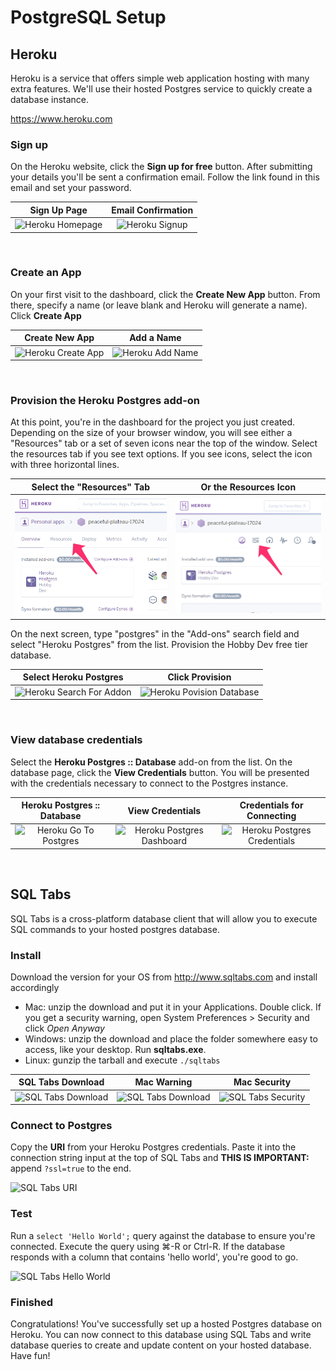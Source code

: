 # PostgreSQL Setup

## Heroku

Heroku is a service that offers simple web application hosting with many extra features. We'll use their hosted Postgres service to quickly create a database instance.

https://www.heroku.com

### Sign up

On the Heroku website, click the **Sign up for free** button. After submitting your details you'll be sent a confirmation email. Follow the link found in this email and set your password.

Sign Up Page           |  Email Confirmation
:-------------------------:|:-------------------------:
![Heroku Homepage](https://github.com/statianzo/sql-setup/raw/master/images/heroku_homepage.png)  |  ![Heroku Signup](https://github.com/statianzo/sql-setup/raw/master/images/heroku_signup.png)
<br/>

### Create an App

On your first visit to the dashboard, click the **Create New App** button.
From there, specify a name (or leave blank and Heroku will generate a name). Click **Create App**

Create New App      |  Add a Name  
:-------------------------:|:-------------------------:
![Heroku Create App](https://github.com/statianzo/sql-setup/raw/master/images/heroku_dashboard.png)  |  ![Heroku Add Name](https://github.com/statianzo/sql-setup/raw/master/images/heroku_newapp.png)
<br/>

### Provision the Heroku Postgres add-on

At this point, you're in the dashboard for the project you just created. Depending on the size of your browser window, you will see either a "Resources" tab or a set of seven icons near the top of the window. Select the resources tab if you see text options. If you see icons, select the icon with three horizontal lines.

Select the "Resources" Tab | Or the Resources Icon 
:-------------------------:|:----------------------:
![Heroku Resources Tab](https://github.com/barrycann/sql-setup/raw/master/images/heroku_resources_tab.png)  |  ![Heroku Resources Icon](https://github.com/barrycann/sql-setup/raw/master/images/heroku_resources_icon.png)

On the next screen, type "postgres" in the "Add-ons" search field and select "Heroku Postgres" from the list.
Provision the Hobby Dev free tier database.

Select Heroku Postgres | Click Provision
:----------------------:|:----------------------:
![Heroku Search For Addon](https://github.com/statianzo/sql-setup/raw/master/images/heroku_addon.png) | ![Heroku Povision Database](https://github.com/statianzo/sql-setup/raw/master/images/heroku_provision.png)
<br/>

### View database credentials

Select the **Heroku Postgres :: Database** add-on from the list. On the database page, click the **View Credentials** button. You will be presented with the credentials necessary to connect to the Postgres instance.

Heroku Postgres :: Database | View Credentials | Credentials for Connecting
:-------------------------:|:---------------------:|:----------------------:
![Heroku Go To Postgres](https://github.com/statianzo/sql-setup/raw/master/images/heroku_gotopg.png) | ![Heroku Postgres Dashboard](https://github.com/statianzo/sql-setup/raw/master/images/heroku_pgdashboard.png) | ![Heroku Postgres Credentials](https://github.com/statianzo/sql-setup/raw/master/images/heroku_credentials.png)
<br/>

## SQL Tabs

SQL Tabs is a cross-platform database client that will allow you to execute SQL commands to your hosted postgres database.

### Install

Download the version for your OS from http://www.sqltabs.com and install accordingly

- Mac: unzip the download and put it in your Applications. Double click. If you
  get a security warning, open System Preferences > Security and click *Open Anyway*
- Windows: unzip the download and place the folder somewhere easy to access, like your desktop. Run **sqltabs.exe**.
- Linux: gunzip the tarball and execute `./sqltabs`

SQL Tabs Download | Mac Warning | Mac Security
:-------------------------:|:---------------------:|:----------------------:
![SQL Tabs Download](https://github.com/statianzo/sql-setup/raw/master/images/sqltabs_download.png) | ![SQL Tabs Download](https://github.com/statianzo/sql-setup/raw/master/images/sqltabs_warning.png) | ![SQL Tabs Security](https://github.com/statianzo/sql-setup/raw/master/images/sqltabs_security.png) 

### Connect to Postgres

Copy the **URI** from your Heroku Postgres credentials. Paste it into the connection string input at the top of SQL Tabs and **THIS IS IMPORTANT:** append `?ssl=true` to the end.

![SQL Tabs URI](https://github.com/statianzo/sql-setup/raw/master/images/sqltabs_uri.png)

### Test

Run a `select 'Hello World';` query against the database to ensure you're connected. Execute the query using ⌘-R or Ctrl-R. If the database responds with a column that contains 'hello world', you're good to go.

![SQL Tabs Hello World](https://github.com/statianzo/sql-setup/raw/master/images/sqltabs_helloworld.png)

### Finished

Congratulations! You've successfully set up a hosted Postgres database on Heroku. You can now connect to this database using SQL Tabs and write database queries to create and update content on your hosted database. Have fun!
